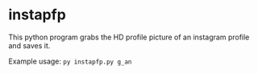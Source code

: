# instapfp

This python program grabs the HD profile picture of an instagram profile and saves it.

Example usage:
`py instapfp.py g_an`